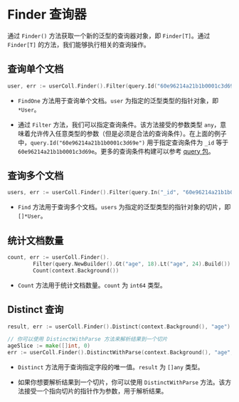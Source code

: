 # Finder 查询器
通过 `Finder()` 方法获取一个新的泛型的查询器对象，即 `Finder[T]`。通过 `Finder[T]` 的方法，我们能够执行相关的查询操作。

## 查询单个文档
```go
user, err := userColl.Finder().Filter(query.Id("60e96214a21b1b0001c3d69e")).FindOne(context.Background())
```
- `FindOne` 方法用于查询单个文档。`user` 为指定的泛型类型的指针对象，即 `*User`。

- 通过 `Filter` 方法，我们可以指定查询条件。该方法接受的参数类型 `any`，意味着允许传入任意类型的参数（但是必须是合法的查询条件）。在上面的例子中，`query.Id("60e96214a21b1b0001c3d69e")` 用于指定查询条件为 `_id` 等于 `60e96214a21b1b0001c3d69e`。更多的查询条件构建可以参考 [query 包](../build/query/introduction)。

## 查询多个文档
```go
users, err := userColl.Finder().Filter(query.In("_id", "60e96214a21b1b0001c3d69e", "80e96214a21b1b0001c3d70e")).Find(context.Background())
```
- `Find` 方法用于查询多个文档。`users` 为指定的泛型类型的指针对象的切片，即 `[]*User`。

## 统计文档数量
```go
count, err := userColl.Finder().
		Filter(query.NewBuilder().Gt("age", 18).Lt("age", 24).Build()).
		Count(context.Background())
```
- `Count` 方法用于统计文档数量。`count` 为 `int64` 类型。

## Distinct 查询
```go
result, err := userColl.Finder().Distinct(context.Background(), "age")

// 你可以使用 DistinctWithParse 方法来解析结果到一个切片
ageSlice := make([]int, 0)
err := userColl.Finder().DistinctWithParse(context.Background(), "age", &ageSlice)
```
- `Distinct` 方法用于查询指定字段的唯一值。`result` 为 `[]any` 类型。

- 如果你想要解析结果到一个切片，你可以使用 `DistinctWithParse` 方法。该方法接受一个指向切片的指针作为参数，用于解析结果。